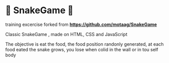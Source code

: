 # :snake: SnakeGame :snake:

training excercise forked from **https://github.com/motaag/SnakeGame**

Classic SnakeGame , made on HTML, CSS and JavaScript

The  objective is eat the food, the food position randonly generated, at each food eated the snake grows, you lose when colid in the wall or in tou self body
